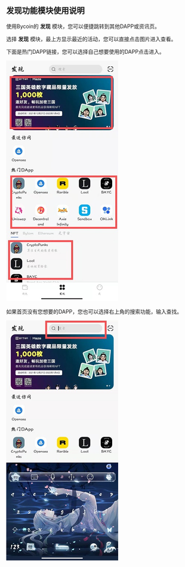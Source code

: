 ## 发现功能模块使用说明

使用Bycoin的 **发现** 模块，您可以便捷跳转到其他DAPP或资讯页。

选择 **发现** 模块，最上方显示最近的活动，您可以直接点击图片进入查看。

下面是热门DAPP链接，您可以选择自己想要使用的DAPP点击进入。

![](../images/discover/discover1.jpg)

如果首页没有您想要的DAPP，您也可以选择右上角的搜索功能，输入查找。

![](../images/discover/discover2.jpg)